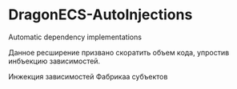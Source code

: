 # DragonECS-AutoInjections
 Automatic dependency implementations

Данное ресширение призвано скоратить объем кода, упростив инбъекцию зависимостей.

Инжекция зависимостей
Фабрикаа субъектов
